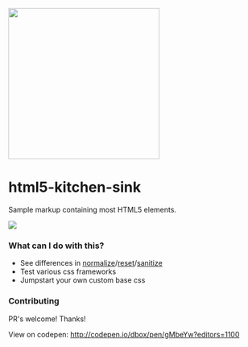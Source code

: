 <a href="http://codepen.io/dbox/pen/gMbeYw?editors=1100"><img src="http://www.devsitelocation.com/misc/html5-kitchen-sink.svg" width="300" height="300"></a>

# html5-kitchen-sink
Sample markup containing most HTML5 elements. 

<a href="http://codepen.io/dbox/pen/gMbeYw?editors=1100"><img src="http://g.recordit.co/sJwfk9q7wi.gif"></a>

### What can I do with this?
- See differences in [normalize](https://github.com/necolas/normalize.css/)/[reset](http://meyerweb.com/eric/tools/css/reset/)/[sanitize](https://github.com/10up/sanitize.css)
- Test various css frameworks
- Jumpstart your own custom base css

### Contributing
PR's welcome! Thanks!

View on codepen:
http://codepen.io/dbox/pen/gMbeYw?editors=1100
